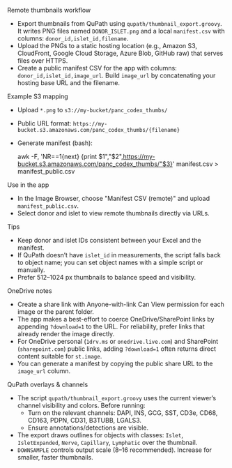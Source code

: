 Remote thumbnails workflow

- Export thumbnails from QuPath using `qupath/thumbnail_export.groovy`. It writes PNG files named `DONOR_ISLET.png` and a local `manifest.csv` with columns: `donor_id,islet_id,filename`.
- Upload the PNGs to a static hosting location (e.g., Amazon S3, CloudFront, Google Cloud Storage, Azure Blob, GitHub raw) that serves files over HTTPS.
- Create a public manifest CSV for the app with columns: `donor_id,islet_id,image_url`. Build `image_url` by concatenating your hosting base URL and the filename.

Example S3 mapping

- Upload `*.png` to `s3://my-bucket/panc_codex_thumbs/`
- Public URL format: `https://my-bucket.s3.amazonaws.com/panc_codex_thumbs/{filename}`
- Generate manifest (bash):

  awk -F, 'NR==1{next} {print $1","$2",https://my-bucket.s3.amazonaws.com/panc_codex_thumbs/"$3}' manifest.csv > manifest_public.csv

Use in the app

- In the Image Browser, choose "Manifest CSV (remote)" and upload `manifest_public.csv`.
- Select donor and islet to view remote thumbnails directly via URLs.

Tips

- Keep donor and islet IDs consistent between your Excel and the manifest.
- If QuPath doesn’t have `islet_id` in measurements, the script falls back to object name; you can set object names with a simple script or manually.
- Prefer 512–1024 px thumbnails to balance speed and visibility.

OneDrive notes

- Create a share link with Anyone-with-link Can View permission for each image or the parent folder.
- The app makes a best-effort to coerce OneDrive/SharePoint links by appending `?download=1` to the URL. For reliability, prefer links that already render the image directly.
- For OneDrive personal (`1drv.ms` or `onedrive.live.com`) and SharePoint (`sharepoint.com`) public links, adding `?download=1` often returns direct content suitable for `st.image`.
- You can generate a manifest by copying the public share URL to the `image_url` column.

QuPath overlays & channels

- The script `qupath/thumbnail_export.groovy` uses the current viewer’s channel visibility and colors. Before running:
  - Turn on the relevant channels: DAPI, INS, GCG, SST, CD3e, CD68, CD163, PDPN, CD31, B3TUBB, LGALS3.
  - Ensure annotations/detections are visible.
- The export draws outlines for objects with classes: `Islet`, `IsletExpanded`, `Nerve`, `Capillary`, `Lymphatic` over the thumbnail.
- `DOWNSAMPLE` controls output scale (8–16 recommended). Increase for smaller, faster thumbnails.
